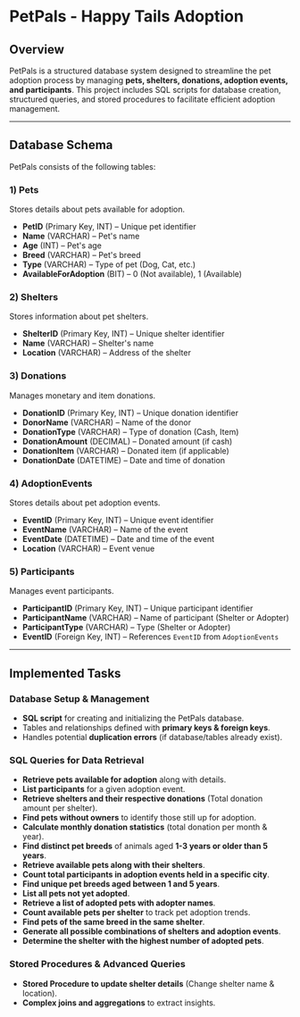 # PetPals - Happy Tails Adoption
## Overview  
PetPals is a structured database system designed to streamline the pet adoption process by managing **pets, shelters, donations, adoption events, and participants**. This project includes SQL scripts for database creation, structured queries, and stored procedures to facilitate efficient adoption management.  

---

## Database Schema  
PetPals consists of the following tables:

### 1) **Pets**  
Stores details about pets available for adoption.  
- **PetID** (Primary Key, INT) – Unique pet identifier  
- **Name** (VARCHAR) – Pet's name  
- **Age** (INT) – Pet's age  
- **Breed** (VARCHAR) – Pet's breed  
- **Type** (VARCHAR) – Type of pet (Dog, Cat, etc.)  
- **AvailableForAdoption** (BIT) – 0 (Not available), 1 (Available)  

### 2) **Shelters**  
Stores information about pet shelters.  
- **ShelterID** (Primary Key, INT) – Unique shelter identifier  
- **Name** (VARCHAR) – Shelter's name  
- **Location** (VARCHAR) – Address of the shelter  

### 3) **Donations**  
Manages monetary and item donations.  
- **DonationID** (Primary Key, INT) – Unique donation identifier  
- **DonorName** (VARCHAR) – Name of the donor  
- **DonationType** (VARCHAR) – Type of donation (Cash, Item)  
- **DonationAmount** (DECIMAL) – Donated amount (if cash)  
- **DonationItem** (VARCHAR) – Donated item (if applicable)  
- **DonationDate** (DATETIME) – Date and time of donation  

### 4) **AdoptionEvents**  
Stores details about pet adoption events.  
- **EventID** (Primary Key, INT) – Unique event identifier  
- **EventName** (VARCHAR) – Name of the event  
- **EventDate** (DATETIME) – Date and time of the event  
- **Location** (VARCHAR) – Event venue  

### 5) **Participants**  
Manages event participants.  
- **ParticipantID** (Primary Key, INT) – Unique participant identifier  
- **ParticipantName** (VARCHAR) – Name of participant (Shelter or Adopter)  
- **ParticipantType** (VARCHAR) – Type (Shelter or Adopter)  
- **EventID** (Foreign Key, INT) – References `EventID` from `AdoptionEvents`  

---

##  Implemented Tasks  
###  **Database Setup & Management**  
* **SQL script** for creating and initializing the PetPals database.  
* Tables and relationships defined with **primary keys & foreign keys**.  
* Handles potential **duplication errors** (if database/tables already exist).  

### **SQL Queries for Data Retrieval**  
* **Retrieve pets available for adoption** along with details.
* **List participants** for a given adoption event.
* **Retrieve shelters and their respective donations** (Total donation amount per shelter).
* **Find pets without owners** to identify those still up for adoption.
* **Calculate monthly donation statistics** (total donation per month & year).
* **Find distinct pet breeds** of animals aged **1-3 years or older than 5 years**.
* **Retrieve available pets along with their shelters**.
* **Count total participants in adoption events held in a specific city**.  
* **Find unique pet breeds aged between 1 and 5 years**.  
* **List all pets not yet adopted**.  
* **Retrieve a list of adopted pets with adopter names**.  
* **Count available pets per shelter** to track pet adoption trends.  
* **Find pets of the same breed in the same shelter**.  
* **Generate all possible combinations of shelters and adoption events**.
* **Determine the shelter with the highest number of adopted pets**.  

###  **Stored Procedures & Advanced Queries**  
* **Stored Procedure to update shelter details** (Change shelter name & location).  
* **Complex joins and aggregations** to extract insights.  
